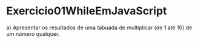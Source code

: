 # Exercicio01WhileEmJavaScript
a)   Apresentar os resultados de uma tabuada de multiplicar (de 1 até 10) de um número qualquer. 
